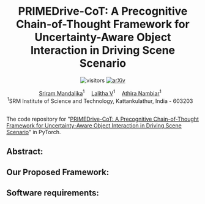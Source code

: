 <div align="center">
  <div>
  <h1>PRIMEDrive-CoT: A Precognitive Chain-of-Thought Framework for Uncertainty-Aware Object Interaction in Driving Scene Scenario</h1> 

![visitors](https://visitor-badge.laobi.icu/badge?page_id=srirammandalika.SegXAL-ICPR_2024&left_color=green&right_color=red) [![arXiv](https://img.shields.io/badge/arXiv-2408.04482-b31b1b?logo=arxiv&style=flat-square)]()

  </div>

</div>

<div align="center">

<div>
  <a href='https://srirammandalika.github.io/' target='_blank'>Sriram Mandalika</a><sup>1</sup>&emsp;
  <a href='https://www.linkedin.com/in/lalithav14/' target='_blank'>Lalitha V</a><sup>1</sup>&emsp;  
  <a href='https://www.srmist.edu.in/faculty/dr-athira-m-nambiar/' target='_blank'>Athira Nambiar</a><sup>1</sup>&emsp;

</div>
<div>
<sup>1</sup>SRM Institute of Science and Technology, Kattankulathur, India - 603203&emsp;


<!--     <a href='' target='_blank'>Enzo Tartaglione</a><sup>1</sup>&emsp;
    <a href='' target='_blank'>Stéphane Lathuilière </a><sup>1</sup> -->


<!-- <sup>2</sup>University of Trento, Italy&emsp; -->
</div>
</div>

<br>

The code repository for "[PRIMEDrive-CoT: A Precognitive Chain-of-Thought Framework for Uncertainty-Aware Object Interaction in Driving Scene Scenario]()" in PyTorch.

## Abstract:


## Our Proposed Framework:


## Software requirements:
